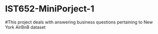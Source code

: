 # IST652-MiniPorject-1

#This project deals with answering business questions pertaining to New York AirBnB dataset

